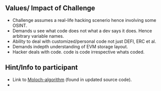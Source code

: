 ## Values/ Impact of Challenge
 - Challenge assumes a real-life hacking scenerio hence involving some OSINT.
 - Demands u see what code does not what a dev says it does. Hence arbitrary variable names.
 - Ability to deal with customized/personal code not just DEFI, ERC et al.
 - Demands indepth understanding of EVM storage layout.
 - Hacker deals with code. code is code irrespective whats coded.
 
## Hint/Info to participant
- Link to [Moloch-algorithm](https://twitter.com/Kodak_Rome/status/1624372583310262279?t=_iNw3oWhcMmISeECaDBTTA&s=19) (found in updated source code).
- 
